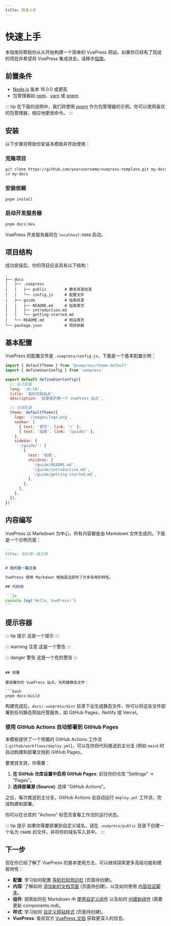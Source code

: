 ```yaml
---
title: 快速上手
---
```


# 快速上手

本指南将帮助你从头开始构建一个简单的 VuePress 网站。如果你已经有了现成的项目并希望将 VuePress 集成进去，请移步[指南](./README.md)。

## 前置条件

- [Node.js](https://nodejs.org/) 版本 16.0.0 或更高
- 包管理器如 [npm](https://www.npmjs.com/)、[yarn](https://yarnpkg.com/) 或 [pnpm](https://pnpm.io/)

::: tip
在下面的说明中，我们将使用 [pnpm](https://pnpm.io/) 作为包管理器的示例。你可以使用喜欢的包管理器，相应地更改命令。
:::

## 安装

以下步骤将帮助你安装本模板并开始使用：

### 克隆项目

```bash
git clone https://github.com/yourusername/vuepress-template.git my-docs
cd my-docs
```

### 安装依赖

```bash
pnpm install
```

### 启动开发服务器

```bash
pnpm docs:dev
```

VuePress 开发服务器将在 `localhost:8080` 启动。

## 项目结构

成功安装后，你的项目应该具有以下结构：

```
.
├── docs
│   ├── .vuepress
│   │   ├── public        # 静态资源目录
│   │   └── config.js     # 配置文件
│   ├── guide             # 指南目录
│   │   ├── README.md     # 指南首页
│   │   ├── introduction.md
│   │   └── getting-started.md
│   └── README.md         # 网站首页
└── package.json          # 项目依赖
```

## 基本配置

VuePress 的配置文件是 `.vuepress/config.js`，下面是一个基本配置示例：

```js
import { defaultTheme } from '@vuepress/theme-default'
import { defineUserConfig } from 'vuepress'

export default defineUserConfig({
  // 站点配置
  lang: 'zh-CN',
  title: '我的文档站点',
  description: '这是我的第一个 VuePress 站点',

  // 主题配置
  theme: defaultTheme({
    logo: '/images/logo.png',
    navbar: [
      { text: '首页', link: '/' },
      { text: '指南', link: '/guide/' },
    ],
    sidebar: {
      '/guide/': [
        {
          text: '指南',
          children: [
            '/guide/README.md',
            '/guide/introduction.md',
            '/guide/getting-started.md',
          ],
        },
      ],
    },
  }),
})
```

## 内容编写

VuePress 以 Markdown 为中心，所有内容都是由 Markdown 文件生成的。下面是一个示例页面：

````md
---
title: 我的第一篇文章
---

# 我的第一篇文章

VuePress 使用 Markdown 增强语法提供了许多有用的特性。

## 代码块

```js
console.log('Hello, VuePress!')
```
````

## 提示容器

::: tip 提示
这是一个提示
:::

::: warning 注意
这是一个警告
:::

::: danger 警告
这是一个危险警告
:::

````

## 部署

要部署你的 VuePress 站点，先构建静态文件：

```bash
pnpm docs:build
````

构建完成后，`docs/.vuepress/dist` 目录下会生成静态文件，你可以将这些文件部署到任何静态网站托管服务，如 GitHub Pages、Netlify 或 Vercel。

### 使用 GitHub Actions 自动部署到 GitHub Pages

本模板提供了一个预置的 GitHub Actions 工作流 (`.github/workflows/deploy.yml`)，可以在你将代码推送到主分支 (例如 `main`) 时自动构建和部署文档到 GitHub Pages。

要使其生效，你需要：

1. **在 GitHub 仓库设置中启用 GitHub Pages**: 前往你的仓库 "Settings" -> "Pages"。
2. **选择部署源 (Source)**: 选择 "GitHub Actions"。

之后，每次推送到主分支，GitHub Actions 会自动运行 `deploy.yml` 工作流，完成构建和部署。

你可以在仓库的 "Actions" 标签页查看工作流的运行状态。

::: tip 提示
如果你需要部署到自定义域名，请在 `.vuepress/public` 目录下创建一个名为 `CNAME` 的文件，并将你的域名写入其中。
:::

## 下一步

现在你已经了解了 VuePress 的基本使用方法，可以继续探索更多高级功能和模板特性：

- **配置**: 学习如何配置 [导航栏和侧边栏](./configuration.md) (页面待创建)。
- **内容**: 了解如何 [添加新的文档页面](./adding-content.md) (页面待创建)，以及如何使用 [内容验证脚本](./content-validation.md)。
- **组件**: 探索如何在 Markdown 中 [使用自定义组件](./components.md) 以及如何 [创建新组件](./components.md#创建新组件) (需要更新 components.md)。
- **样式**: 学习如何 [自定义网站样式](./styling.md) (页面待创建)。
- **VuePress**: 查阅官方 [VuePress 文档](https://v2.vuepress.vuejs.org/zh/) 获取更深入的信息。

